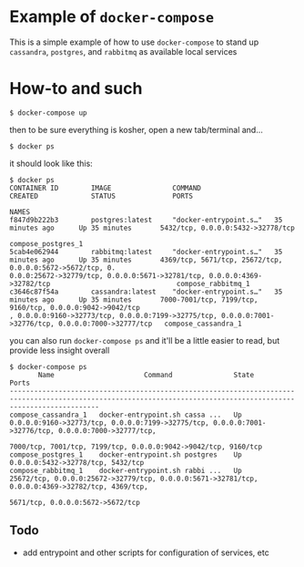 # Example of `docker-compose`

This is a simple example of how to use `docker-compose` to stand up `cassandra`, `postgres`, and `rabbitmq` as available local services

# How-to and such

```
$ docker-compose up
```
then to be sure everything is kosher, open a new tab/terminal and...
```
$ docker ps
```

it should look like this:
```
$ docker ps
CONTAINER ID        IMAGE               COMMAND                  CREATED             STATUS              PORTS
                                                                                                       NAMES
f847d9b222b3        postgres:latest     "docker-entrypoint.s…"   35 minutes ago      Up 35 minutes       5432/tcp, 0.0.0.0:5432->32778/tcp
                                                                                                       compose_postgres_1
5cab4e062944        rabbitmq:latest     "docker-entrypoint.s…"   35 minutes ago      Up 35 minutes       4369/tcp, 5671/tcp, 25672/tcp, 0.0.0.0:5672->5672/tcp, 0.
0.0.0:25672->32779/tcp, 0.0.0.0:5671->32781/tcp, 0.0.0.0:4369->32782/tcp                               compose_rabbitmq_1
c3646c87f54a        cassandra:latest    "docker-entrypoint.s…"   35 minutes ago      Up 35 minutes       7000-7001/tcp, 7199/tcp, 9160/tcp, 0.0.0.0:9042->9042/tcp
, 0.0.0.0:9160->32773/tcp, 0.0.0.0:7199->32775/tcp, 0.0.0.0:7001->32776/tcp, 0.0.0.0:7000->32777/tcp   compose_cassandra_1
```

you can also run `docker-compose ps` and it'll be a little easier to read, but provide less insight overall

```
$ docker-compose ps
       Name                      Command               State                                                  Ports
------------------------------------------------------------------------------------------------------------------------------------------------------------------
compose_cassandra_1   docker-entrypoint.sh cassa ...   Up      0.0.0.0:9160->32773/tcp, 0.0.0.0:7199->32775/tcp, 0.0.0.0:7001->32776/tcp, 0.0.0.0:7000->32777/tcp,
                                                               7000/tcp, 7001/tcp, 7199/tcp, 0.0.0.0:9042->9042/tcp, 9160/tcp
compose_postgres_1    docker-entrypoint.sh postgres    Up      0.0.0.0:5432->32778/tcp, 5432/tcp
compose_rabbitmq_1    docker-entrypoint.sh rabbi ...   Up      25672/tcp, 0.0.0.0:25672->32779/tcp, 0.0.0.0:5671->32781/tcp, 0.0.0.0:4369->32782/tcp, 4369/tcp,
                                                               5671/tcp, 0.0.0.0:5672->5672/tcp
```

## Todo

* add entrypoint and other scripts for configuration of services, etc
